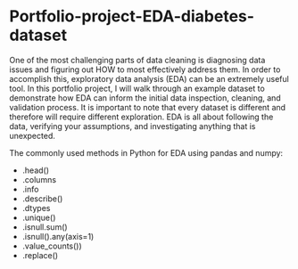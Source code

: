 # Portfolio-project-EDA-diabetes-dataset

One of the most challenging parts of data cleaning is diagnosing data issues and figuring out HOW to most effectively address them. 
In order to accomplish this, exploratory data analysis (EDA) can be an extremely useful tool. In this portfolio project, I will walk through an example dataset to demonstrate how EDA can inform the initial data inspection, cleaning, and validation process.
It is important to note that every dataset is different and therefore will require different exploration. EDA is all about following the data, verifying your assumptions, and investigating anything that is unexpected.

The commonly used methods in Python for EDA using pandas and numpy:
- .head()
- .columns
- .info
- .describe()
- .dtypes
- .unique()
- .isnull.sum()
- .isnull().any(axis=1)
- .value_counts())
- .replace()

